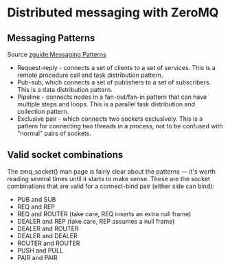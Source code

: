 # Distributed messaging with ZeroMQ


## Messaging Patterns
Source [zguide:Messaging Patterns](http://zguide.zeromq.org/page:all#Messaging-Patterns)

* Request-reply - connects a set of clients to a set of services.
This is a remote procedure call and task distribution pattern.
* Pub-sub, which connects a set of publishers to a set of subscribers.
This is a data distribution pattern.
* Pipeline - connects nodes in a fan-out/fan-in pattern that can have multiple steps and loops. This is a parallel task distribution and collection pattern.
* Exclusive pair - which connects two sockets exclusively. This is a pattern for connecting two threads in a process, not to be confused with "normal" pairs of sockets.

## Valid socket combinations

The zmq_socket() man page is fairly clear about the patterns — it's worth reading several times until it starts to make sense. These are the socket combinations that are valid for a connect-bind pair (either side can bind):

* PUB and SUB
* REQ and REP
* REQ and ROUTER (take care, REQ inserts an extra null frame)
* DEALER and REP (take care, REP assumes a null frame)
* DEALER and ROUTER
* DEALER and DEALER
* ROUTER and ROUTER
* PUSH and PULL
* PAIR and PAIR
